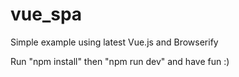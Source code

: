 vue_spa
=======

Simple example using latest Vue.js and Browserify

Run "npm install" then "npm run dev" and have fun :)

